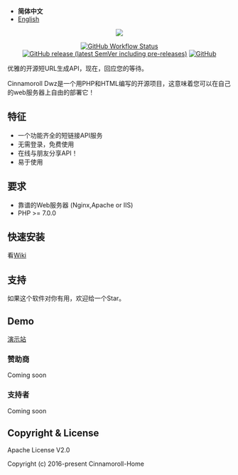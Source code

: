 - **简体中文**
- [English](./README.md)

<p align="center"><img src="https://s1.ax1x.com/2022/03/13/bqYRTe.jpg"></p>

<p align="center">
<a href="https://github.com/Cinnamoroll-Home/ShortUrl-Static/actions/"><img alt="GitHub Workflow Status" src="https://img.shields.io/github/workflow/status/Cinnamoroll-Home/ShortUrl-Static/CI?style=flat-square"></a>
<a href="https://github.com/Cinnamoroll-Home/ShortUrl-Static/releases"><img alt="GitHub release (latest SemVer including pre-releases)" src="https://img.shields.io/github/v/release/ShortUrl-Static/Cinnamoroll-Dwz?include_prereleases&style=flat-square"></a>
<a href="https://github.com/Cinnamoroll-Home/ShortUrl-Static/blob/master/LICENSE"><img alt="GitHub" src="https://img.shields.io/github/license/Cinnamoroll-Home/ShortUrl-Static?style=flat-square"></a>
</p>

优雅的开源短URL生成API，现在，回应您的等待。

Cinnamoroll Dwz是一个用PHP和HTML编写的开源项目，这意味着您可以在自己的web服务器上自由的部署它！

## 特征

- 一个功能齐全的短链接API服务
- 无需登录，免费使用
- 在线与朋友分享API！
- 易于使用

## 要求

- 靠谱的Web服务器 (Nginx,Apache or IIS)
- PHP >= 7.0.0

## 快速安装

看<a href="https://github.com/Cinnamoroll-Home/ShortUrl-Static/wiki">Wiki</a>

## 支持

如果这个软件对你有用，欢迎给一个Star。

## Demo

<a href="https://dwz.mojy.xyz">演示站</a>

### 赞助商

Coming soon

### 支持者

Coming soon

## Copyright & License

Apache License V2.0

Copyright (c) 2016-present Cinnamoroll-Home
